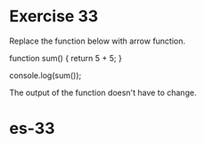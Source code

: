 # Exercise 33

Replace the function below with arrow function.

function sum() {
return 5 + 5;
}

console.log(sum());

The output of the function doesn't have to change.
# es-33
